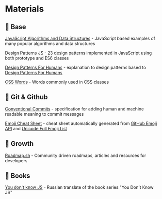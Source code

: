 # Materials

## :closed_book: Base

[JavaScript Algorithms and Data Structures](https://github.com/trekhleb/javascript-algorithms) - JavaScript based examples of many popular algorithms and data structures

[Design Patterns JS](https://github.com/fbeline/design-patterns-JS) -  23 design patterns implemented in JavaScript using both prototype and ES6 classes

[Design Patterns For Humans](https://github.com/sohamkamani/javascript-design-patterns-for-humans) - explanation to design patterns based to [Design Patterns For Humans](https://github.com/kamranahmedse/design-patterns-for-humans)

[CSS Words](https://github.com/yoksel/common-words) - Words commonly used in CSS classes

## :green_book: Git & Github

[Conventional Commits](https://www.conventionalcommits.org/en/v1.0.0/) - specification for adding human and machine readable meaning to commit messages

[Emoji Cheat Sheet](https://github.com/ikatyang/emoji-cheat-sheet) - cheat sheet automatically generated from [GitHub Emoji API](https://api.github.com/emojis) and [Unicode Full Emoji List](https://unicode.org/emoji/charts/full-emoji-list.html)

## :orange_book: Growth

[Roadmap.sh](https://github.com/kamranahmedse/developer-roadmap) - Community driven roadmaps, articles and resources for developers

## :blue_book: Books

[You don't know JS](https://github.com/azat-io/you-dont-know-js-ru) - Russian translate of the book series "You Don’t Know JS"